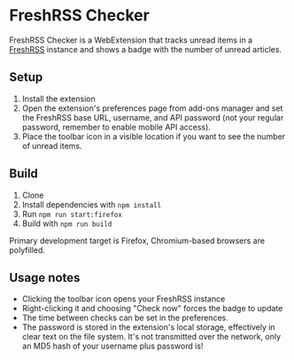 FreshRSS Checker
=============
FreshRSS Checker is a WebExtension that tracks unread items in a [FreshRSS](https://freshrss.org) instance and shows a badge with the number of unread articles.

## Setup
1. Install the extension
2. Open the extension's preferences page from add-ons manager and set the FreshRSS base URL, username, and API password (not your regular password, remember to enable mobile API access).
3. Place the toolbar icon in a visible location if you want to see the number of unread items.

## Build

1. Clone
2. Install dependencies with `npm install`
3. Run `npm run start:firefox`
4. Build with `npm run build`

Primary development target is Firefox, Chromium-based browsers are polyfilled.

## Usage notes
* Clicking the toolbar icon opens your FreshRSS instance
* Right-clicking it and choosing "Check now" forces the badge to update
* The time between checks can be set in the preferences.
* The password is stored in the extension's local storage, effectively in clear text on the file system. It's not transmitted over the network, only an MD5 hash of your username plus password is!
